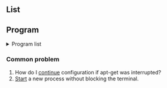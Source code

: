 ## List

## Program
<details><summary>Program list</summary>
      1. Gimp.
         > add small desc, website, repo

      1. InkScape.
         > add small desc, website, repo

</details>

### Common problem
1. How do I [continue][common1] configuration if apt-get was interrupted?
0. [Start][common2] a new process without blocking the terminal.

[common1]: https://askubuntu.com/questions/425502/how-do-i-continue-configuration-if-apt-get-was-interrupted "SO again hell yeah"
[common2]: https://askubuntu.com/questions/287350/start-a-new-process-without-blocking-the-terminal
